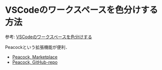 # VSCodeのワークスペースを色分けする方法

参考: 
[VSCodeのワークスペースを色分けする](https://zenn.dev/hkawasaki/articles/baca58035c9e7c)


Peacockという拡張機能が便利．

- [Peacock, Marketplace](https://marketplace.visualstudio.com/items?itemName=johnpapa.vscode-peacock)
- [Peacock, GitHub-repo](https://github.com/johnpapa/vscode-peacock)

